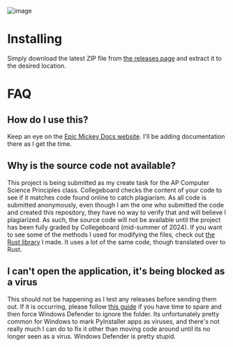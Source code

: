 ![image](https://github.com/abso1utezer0/BlueThinnerLite/assets/83473579/60a7967b-a0ee-43b1-b252-25bb33bc1fb7)

# Installing
Simply download the latest ZIP file from [the releases page](https://github.com/abso1utezer0/BlueThinnerLite/releases/) and extract it to the desired location.

# FAQ
## How do I use this?
Keep an eye on the [Epic Mickey Docs website](https://docs.epicmickey.wiki). I'll be adding documentation there as I get the time.
## Why is the source code not available?
This project is being submitted as my create task for the AP Computer Science Principles class. Collegeboard checks the content of your code to see if it matches code found online to catch plagiarism. As all code is submitted anonymously, even though I am the one who submitted the code and created this repository, they have no way to verify that and will believe I plagiarized. As such, the source code will not be available until the project has been fully graded by Collegeboard (mid-summer of 2024). If you want to see some of the methods I used for modifying the files, check out [the Rust library](https://github.com/abso1utezer0/epic_mickey_lib_rs) I made. It uses a lot of the same code, though translated over to Rust.
## I can't open the application, it's being blocked as a virus
This should not be happening as I test any releases before sending them out. If it is occurring, please follow [this guide](https://github.com/pyinstaller/pyinstaller/blob/develop/.github/ISSUE_TEMPLATE/antivirus.md#reporting-false-positives-to-av-vendors) if you have time to spare and then force Windows Defender to ignore the folder. Its unfortunately pretty common for Windows to mark PyInstaller apps as viruses, and there's not really much I can do to fix it other than moving code around until its no longer seen as a virus. Windows Defender is pretty stupid.
